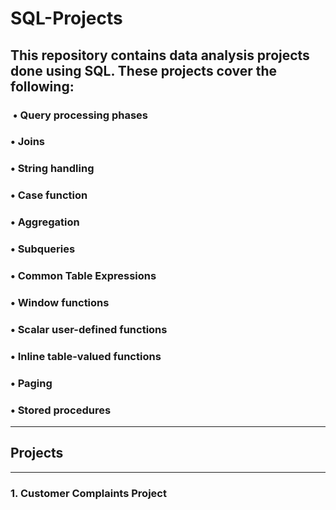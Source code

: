 # SQL-Projects
## This repository contains data analysis projects done using SQL. These projects cover the following:
### &nbsp;•	Query processing phases
### •	Joins
### •	String handling
### •	Case function
### •	Aggregation
### •	Subqueries
### •	Common Table Expressions
### •	Window functions
### •	Scalar user-defined functions
### •	Inline table-valued functions
### •	Paging
### •	Stored procedures
---
## Projects
---
### 1. Customer Complaints Project
